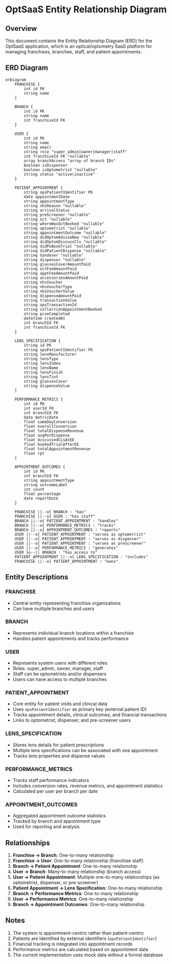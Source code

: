 # OptSaaS Entity Relationship Diagram

## Overview
This document contains the Entity Relationship Diagram (ERD) for the OptSaaS application, which is an optical/optometry SaaS platform for managing franchises, branches, staff, and patient appointments.

## ERD Diagram

```mermaid
erDiagram
    FRANCHISE {
        int id PK
        string name
    }
    
    BRANCH {
        int id PK
        string name
        int franchiseId FK
    }
    
    USER {
        int id PK
        string name
        string email
        string role "super_admin|owner|manager|staff"
        int franchiseId FK "nullable"
        array branchAccess "array of branch IDs"
        boolean isDispenser
        boolean isOptometrist "nullable"
        string status "active|inactive"
    }
    
    PATIENT_APPOINTMENT {
        string opsPatientIdentifier PK
        date appointmentDate
        string appointmentType
        string nhsReason "nullable"
        string arrivalStatus
        string preScreener "nullable"
        string oct "nullable"
        string whereWasOctBooked "nullable"
        string optometrist "nullable"
        string appointmentOutcome "nullable"
        string didOptomAdviseNew "nullable"
        string didOptomDiscussCls "nullable"
        string didPxBookTrial "nullable"
        string didPatientDispense "nullable"
        string handover "nullable"
        string dispenser "nullable"
        string glassesCoverAmountPaid
        string octFeeAmountPaid
        string apptFeeAmountPaid
        string accessoriesAmountPaid
        string nhsVoucher
        string nhsVoucherType
        string nhsVoucherValue
        string dispenseAmountPaid
        string transactionValue
        string opsTransactionId
        string collectionAppointmentBooked
        string pcseCompleted
        datetime createdAt
        int branchId FK
        int franchiseId FK
    }
    
    LENS_SPECIFICATION {
        string id PK
        string opsPatientIdentifier FK
        string lensManufacturer
        string lensType
        string lensIndex
        string lensName
        string lensFinish
        string lensTint
        string glassesCover
        string dispenseValue
    }
    
    PERFORMANCE_METRICS {
        int id PK
        int userId FK
        int branchId FK
        date metricDate
        float sameDayConversion
        float overallConversion
        float totalDispenseRevenue
        float avgPerDispense
        float discussedCLsAtEE
        float bookedTrialAfterEE
        float totalAppointmentRevenue
        float rpt
    }
    
    APPOINTMENT_OUTCOMES {
        int id PK
        int branchId FK
        string appointmentType
        string outcomeLabel
        int count
        float percentage
        date reportDate
    }

    FRANCHISE ||--o{ BRANCH : "has"
    FRANCHISE ||--o{ USER : "has staff"
    BRANCH ||--o{ PATIENT_APPOINTMENT : "handles"
    BRANCH ||--o{ PERFORMANCE_METRICS : "tracks"
    BRANCH ||--o{ APPOINTMENT_OUTCOMES : "reports"
    USER ||--o{ PATIENT_APPOINTMENT : "serves as optometrist"
    USER ||--o{ PATIENT_APPOINTMENT : "serves as dispenser"
    USER ||--o{ PATIENT_APPOINTMENT : "serves as preScreener"
    USER ||--o{ PERFORMANCE_METRICS : "generates"
    USER }o--|| BRANCH : "has access to"
    PATIENT_APPOINTMENT ||--o{ LENS_SPECIFICATION : "includes"
    FRANCHISE ||--o{ PATIENT_APPOINTMENT : "owns"
```

## Entity Descriptions

### FRANCHISE
- Central entity representing franchise organizations
- Can have multiple branches and users

### BRANCH
- Represents individual branch locations within a franchise
- Handles patient appointments and tracks performance

### USER
- Represents system users with different roles
- Roles: super_admin, owner, manager, staff
- Staff can be optometrists and/or dispensers
- Users can have access to multiple branches

### PATIENT_APPOINTMENT
- Core entity for patient visits and clinical data
- Uses `opsPatientIdentifier` as primary key (external patient ID)
- Tracks appointment details, clinical outcomes, and financial transactions
- Links to optometrist, dispenser, and pre-screener users

### LENS_SPECIFICATION
- Stores lens details for patient prescriptions
- Multiple lens specifications can be associated with one appointment
- Tracks lens properties and dispense values

### PERFORMANCE_METRICS
- Tracks staff performance indicators
- Includes conversion rates, revenue metrics, and appointment statistics
- Calculated per user per branch per date

### APPOINTMENT_OUTCOMES
- Aggregated appointment outcome statistics
- Tracked by branch and appointment type
- Used for reporting and analysis

## Relationships

1. **Franchise → Branch**: One-to-many relationship
2. **Franchise → User**: One-to-many relationship (franchise staff)
3. **Branch → Patient Appointment**: One-to-many relationship
4. **User → Branch**: Many-to-many relationship (branch access)
5. **User → Patient Appointment**: Multiple one-to-many relationships (as optometrist, dispenser, or pre-screener)
6. **Patient Appointment → Lens Specification**: One-to-many relationship
7. **Branch → Performance Metrics**: One-to-many relationship
8. **User → Performance Metrics**: One-to-many relationship
9. **Branch → Appointment Outcomes**: One-to-many relationship

## Notes

1. The system is appointment-centric rather than patient-centric
2. Patients are identified by external identifiers (`opsPatientIdentifier`)
3. Financial tracking is integrated into appointment records
4. Performance metrics are calculated based on appointment data
5. The current implementation uses mock data without a formal database